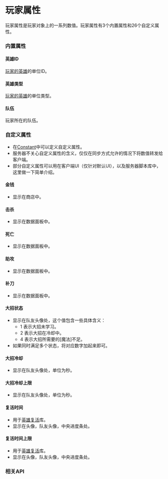 # 玩家属性

玩家属性是玩家对象上的一系列数值。玩家属性有3个内置属性和26个自定义属性。

### 内置属性

#### 英雄ID

[玩家的英雄]的单位ID。

#### 英雄类型

[玩家的英雄]的单位类型。

#### 队伍

玩家所在的队伍。

### 自定义属性
+ 在[Constant]中可以定义自定义属性。
+ 服务器不关心自定义属性的含义，仅仅在同步方式允许的情况下将数值转发给客户端。
+ 部分自定义属性可以用在客户端UI（仅针对默认UI），以及服务器脚本库中，这里做一下简单介绍。

#### 金钱
+ 显示在商店中。

#### 击杀
+ 显示在数据面板中。

#### 死亡
+ 显示在数据面板中。

#### 助攻
+ 显示在数据面板中。

#### 补刀
+ 显示在数据面板中。

#### 大招状态
+ 显示在队友头像处，这个值包含一些具体含义：
    + 1 表示大招未学习。
    + 2 表示大招在冷却中。
    + 4 表示大招所需要的[魔法]不足。
+ 如果同时满足多个状态，将对应数字加起来即可。

#### 大招冷却
+ 显示在队友头像处，单位为秒。

#### 大招冷却上限
+ 显示在队友头像处，单位为秒。

#### 复活时间
+ 用于[英雄复活]库。
+ 显示在头像，队友头像，中央进度条处。

#### 复活时间上限
+ 用于[英雄复活]库。
+ 显示在头像，队友头像，中央进度条处。

[Constant]: 404
[英雄复活]: 404
[玩家的英雄]: /ac/term/玩家的英雄

### 相关API
